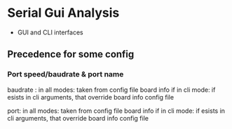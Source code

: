 # Serial Gui Analysis

- GUI and CLI interfaces



## Precedence for some config

### Port speed/baudrate & port name
baudrate :
in all modes: taken from config file board info
if in cli mode: if esists in cli arguments, that override board info config file

port:
in all modes: taken from config file board info
if in cli mode: if esists in cli arguments, that override board info config file